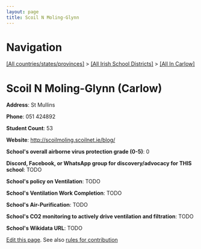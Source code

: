 ```yaml
---
layout: page
title: Scoil N Moling-Glynn
---
```

# Navigation

[[All countries/states/provinces]](../../..) > [[All Irish School Districts]](../..) > [[All In Carlow]](..)

# Scoil N Moling-Glynn (Carlow)

**Address**: St Mullins

**Phone**: 051 424892

**Student Count**: 53

**Website**: <http://scoilmoling.scoilnet.ie/blog/>

**School's overall airborne virus protection grade (0-5)**: 0

**Discord, Facebook, or WhatsApp group for discovery/advocacy for THIS school**: TODO

**School's policy on Ventilation**: TODO

**School's Ventilation Work Completion**: TODO

**School's Air-Purification**: TODO

**School's CO2 monitoring to actively drive ventilation and filtration**: TODO

**School's Wikidata URL**: TODO


[Edit this page](https://github.com/ventilate-schools/Ireland/edit/main/./Carlow/Scoil_N_Moling-Glynn.md). See also [rules for contribution](../../../contribution-rules/)
